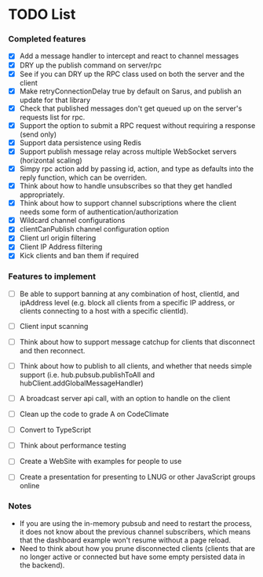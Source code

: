 # TODO List

### Completed features

-   [x] Add a message handler to intercept and react to channel messages
-   [x] DRY up the publish command on server/rpc
-   [x] See if you can DRY up the RPC class used on both the server and the client
-   [x] Make retryConnectionDelay true by default on Sarus, and publish an update for that library
-   [x] Check that published messages don't get queued up on the server's requests list for rpc.
-   [x] Support the option to submit a RPC request without requiring a response (send only)
-   [x] Support data persistence using Redis
-   [x] Support publish message relay across multiple WebSocket servers (horizontal scaling)
-   [x] Simpy rpc action add by passing id, action, and type as defaults into the reply function, which can be overriden.
-   [x] Think about how to handle unsubscribes so that they get handled appropriately.
-   [x] Think about how to support channel subscriptions where the client needs some form of authentication/authorization
-   [x] Wildcard channel configurations
-   [x] clientCanPublish channel configuration option
-   [x] Client url origin filtering
-   [x] Client IP Address filtering
-   [x] Kick clients and ban them if required

### Features to implement

-   [ ] Be able to support banning at any combination of host, clientId, and ipAddress level (e.g. block all clients from a specific IP address, or clients connecting to a host with a specific clientId).

-   [ ] Client input scanning
-   [ ] Think about how to support message catchup for clients that disconnect and then reconnect.
-   [ ] Think about how to publish to all clients, and whether that needs simple support (i.e. hub.pubsub.publishToAll and hubClient.addGlobalMessageHandler)
-   [ ] A broadcast server api call, with an option to handle on the client
-   [ ] Clean up the code to grade A on CodeClimate
-   [ ] Convert to TypeScript
-   [ ] Think about performance testing
-   [ ] Create a WebSite with examples for people to use
-   [ ] Create a presentation for presenting to LNUG or other JavaScript groups online

### Notes

-   If you are using the in-memory pubsub and need to restart the process, it does not know about the previous channel subscribers, which means that the dashboard example won't resume without a page reload.
-   Need to think about how you prune disconnected clients (clients that are no longer active or connected but have some empty persisted data in the backend).
